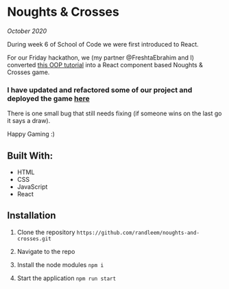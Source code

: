 # Noughts & Crosses

*October 2020*

During week 6 of School of Code we were first introduced to React. 

For our Friday hackathon, we (my partner @FreshtaEbrahim and I) converted [this OOP tutorial](https://reactjs.org/tutorial/tutorial.html) into a React component based Noughts & Crosses game.

### I have updated and refactored some of our project and deployed the game [here](https://elephants-and-giraffes.netlify.app/)

There is one small bug that still needs fixing (if someone wins on the last go it says a draw).

Happy Gaming :)

## Built With:

- HTML
- CSS
- JavaScript
- React

## Installation

1. Clone the repository
```https://github.com/randleem/noughts-and-crosses.git```

2. Navigate to the repo

3. Install the node modules
```npm i```

4. Start the application
```npm run start```
